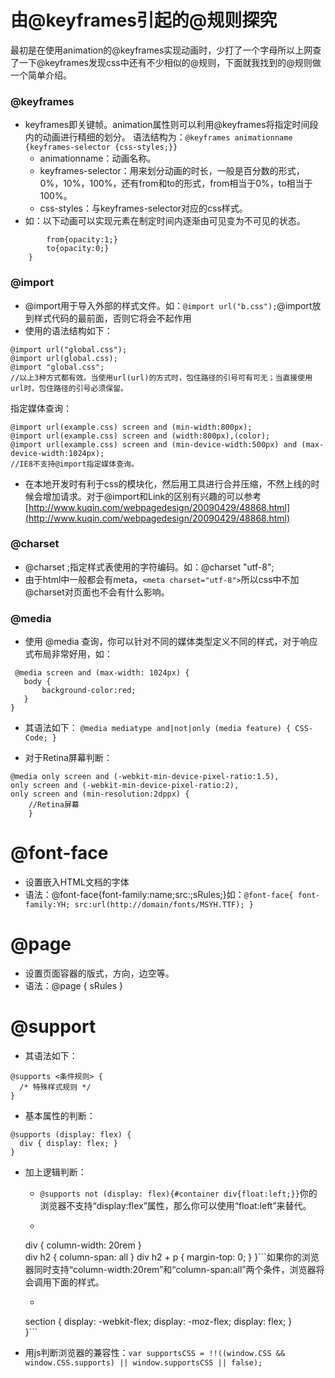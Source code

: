 # 由@keyframes引起的@规则探究

最初是在使用animation的@keyframes实现动画时，少打了一个字母所以上网查了一下@keyframes发现css中还有不少相似的@规则，下面就我找到的@规则做一个简单介绍。

### @keyframes
- keyframes即关键帧。animation属性则可以利用@keyframes将指定时间段内的动画进行精细的划分。
语法结构为：```@keyframes animationname {keyframes-selector {css-styles;}}```
	- animationname：动画名称。
	- keyframes-selector：用来划分动画的时长，一般是百分数的形式，0%，10%，100%，还有from和to的形式，from相当于0%，to相当于100%。
	- css-styles：与keyframes-selector对应的css样式。
- 如：以下动画可以实现元素在制定时间内逐渐由可见变为不可见的状态。

```@keyframes testanimations{
		from{opacity:1;}
		to{opacity:0;}
	}
```

### @import
- @import用于导入外部的样式文件。如：```@import url("b.css");```@import放到样式代码的最前面，否则它将会不起作用
- 使用的语法结构如下：

```
@import url("global.css");
@import url(global.css);
@import "global.css";
//以上3种方式都有效。当使用url(url)的方式时，包住路径的引号可有可无；当直接使用url时，包住路径的引号必须保留。
```
指定媒体查询：

```
@import url(example.css) screen and (min-width:800px);
@import url(example.css) screen and (width:800px),(color);
@import url(example.css) screen and (min-device-width:500px) and (max-device-width:1024px);
//IE8不支持@import指定媒体查询。
```
- 在本地开发时有利于css的模块化，然后用工具进行合并压缩，不然上线的时候会增加请求。对于@import和Link的区别有兴趣的可以参考[http://www.kuqin.com/webpagedesign/20090429/48868.html](http://www.kuqin.com/webpagedesign/20090429/48868.html)

### @charset
- @charset <charset>;指定样式表使用的字符编码。如：@charset "utf-8";
- 由于html中一般都会有meta，```<meta charset="utf-8">```所以css中不加@charset对页面也不会有什么影响。

### @media
- 使用 @media 查询，你可以针对不同的媒体类型定义不同的样式，对于响应式布局非常好用，如：

 ```
  @media screen and (max-width: 1024px) {
    body {
        background-color:red;
    }
}
```

- 其语法如下： ```@media mediatype and|not|only (media feature) {
    CSS-Code;
}```

- 对于Retina屏幕判断：

```
@media only screen and (-webkit-min-device-pixel-ratio:1.5),
only screen and (-webkit-min-device-pixel-ratio:2),
only screen and (min-resolution:2dppx) {
	//Retina屏幕
    }
```

# @font-face
- 设置嵌入HTML文档的字体
- 语法：@font-face{font-family:name;src:<url>;sRules;}如：```@font-face{
	font-family:YH;
	src:url(http://domain/fonts/MSYH.TTF);
}```

# @page
- 设置页面容器的版式，方向，边空等。
- 语法：@page <label> <pseudo-classes>{ sRules }

# @support
- 其语法如下：
```
@supports <条件规则> {
  /* 特殊样式规则 */
}
```
- 基本属性的判断：

```
@supports (display: flex) {
  div { display: flex; }
}
```
- 加上逻辑判断：
	- ```@supports not (display: flex){#container div{float:left;}}```你的浏览器不支持“display:flex”属性，那么你可以使用“float:left”来替代。
	- ```@supports (column-width: 20rem) and (column-span: all) {
  div { column-width: 20rem }    
  div h2 { column-span: all }
  div h2 + p { margin-top: 0; }
}```如果你的浏览器同时支持“column-width:20rem”和“column-span:all”两个条件，浏览器将会调用下面的样式。
	- ```@supports (display: -webkit-flex) or (display: -moz-flex) or (display: flex) {
  section {
    display: -webkit-flex;
    display: -moz-flex;
    display: flex;
  }           
}```

- 用js判断浏览器的兼容性：```var supportsCSS = !!((window.CSS && window.CSS.supports) || window.supportsCSS || false);	```
